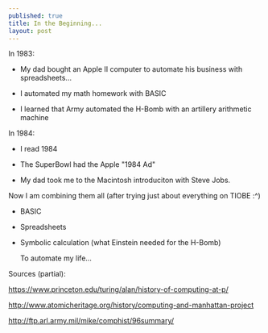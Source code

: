 ```yaml
---
published: true
title: In the Beginning...
layout: post
---
```

In 1983:

- My dad bought an Apple II computer to automate his business with spreadsheets...

- I automated my math homework with BASIC

- I learned that Army automated the H-Bomb with an artillery arithmetic machine

In 1984:

- I read 1984

- The SuperBowl had the Apple "1984 Ad"

- My dad took me to the Macintosh introduciton with Steve Jobs.

Now I am combining them all (after trying just about everything on TIOBE :^)

- BASIC

- Spreadsheets

- Symbolic calculation (what Einstein needed for the H-Bomb) 

    To automate my life...

Sources (partial):

https://www.princeton.edu/turing/alan/history-of-computing-at-p/

http://www.atomicheritage.org/history/computing-and-manhattan-project

http://ftp.arl.army.mil/mike/comphist/96summary/